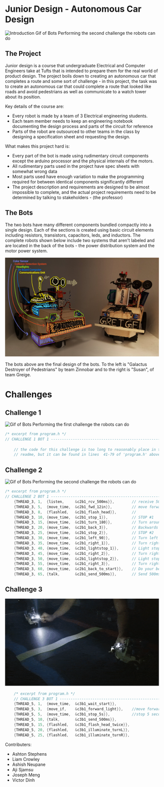 # Junior Design - Autonomous Car Design

![Introduction Gif of Bots Performing the second challenge the robots can do](./readme/gifs/challenge2.gif)

## The Project

Junior design is a course that undergraduate Electrical and Computer Engineers take at 
Tufts that is intended to prepare them for the real world of product design. The project
boils down to creating an autonomous car that completes a route and some sort of
challenge - in this project, the task was to create an autonomous car that could
complete a route that looked like roads and avoid pedestrians as well as communicate
to a watch tower about its position.

Key details of the course are:
- Every robot is made by a team of 3 Electrical engineering students.
- Each team member needs to keep an engineering notebook documenting the
    design process and parts of the circuit for reference
- Parts of the robot are outsourced to other teams in the class by designing
    a specification sheet and requesting the design. 

What makes this project hard is:
- Every part of the bot is made using rudimentary circuit components except 
    the arduino processor and the physical internals of the motors.
- All rudimentary parts used in the project have spec sheets with somewhat
    wrong data
- Most parts used have enough variation to make the programming required for
    between identical components significantly different
- The project description and requirements are designed to be almost impossible 
    to complete, and the actual project requirements need to be determined by 
    talking to stakeholders - (the professor)

## The Bots

The two bots have many different components bundled compactly into a single
design. Each of the sections is created using basic circuit elements including 
resistors, transistors, capacitors, leds, and inductors. The complete robots
shown below include two systems that aren't labeled and are located in the back 
of the bots - the power distribution system and the motor power system.

![Labeled photo of robot parts layout without all comonents](./readme/images/bots_together_colored.jpg)

The bots above are the final design of the bots. To the left is "Galactus 
Destroyer of Pedestrians" by team Zinnobar and to the right is "Susan", of team 
Greige.

# Challenges
## Challenge 1
![Gif of Bots Performing the first challenge the robots can do](./readme/gifs/challenge1primary.gif)

```c
/* excerpt from program.h */
// CHALLENGE 1 BOT 1 ------------------------------------------------------

    // the code for this challenge is too long to reasonably place in this 
    // readme, but it can be found in lines  41-79 of 'program.h' above.

```

## Challenge 2
![Gif of Bots Performing the second challenge the robots can do](./readme/gifs/challenge2.gif)

```c
/* excerpt from program.h */
// CHALLENGE 2 BOT 1 ------------------------------------------------------
    {THREAD_3, 1,  {listen,     &c2b1_rcv_500ms}},        // receive 500ms message
    {THREAD_3, 5,  {move_time,  &c2b1_fwd_12in}},         // move forward 12
    {THREAD_3, 8,  {flashled,   &c2b1_flash_head}},       // 
    {THREAD_3, 10, {move_time,  &c2b1_stop_1}},           // STOP #1
    {THREAD_3, 15, {move_time,  &c2b1_turn_180}},         // Turn around 180
    {THREAD_3, 20, {move_time,  &c2b1_back_3}},           // Backwards 3
    {THREAD_3, 25, {move_time,  &c2b1_stop_2}},           // STOP #2
    {THREAD_3, 30, {move_time,  &c2b1_left_90}},          // Turn left 90
    {THREAD_3, 35, {move_time,  &c2b1_right_1}},          // Turn right 
    {THREAD_3, 40, {move_time,  &c2b1_lightstop_1}},      // Light stop
    {THREAD_3, 45, {move_time,  &c2b1_right_2}},          // Turn right
    {THREAD_3, 50, {move_time,  &c2b1_lightstop_2}},      // Light stop
    {THREAD_3, 55, {move_time,  &c2b1_right_3}},          // Turn right 
    {THREAD_3, 60, {move_time,  &c2b1_back_to_start}},    // Do your best to MOVE TO START
    {THREAD_3, 65, {talk,       &c2b1_send_500ms}},       // Send 500ms message to Bot 2 (stop auto)
```

## Challenge 3
![Gif of Bots Performing the third challenge the robots can do](./readme/gifs/challenge3.gif)

```c
    /* excerpt from program.h */
    // CHALLENGE 3 BOT 1 ------------------------------------------------------
    {THREAD_5, 1,  {move_time,  &c3b1_wait_start}},
    {THREAD_5, 3,  {move_if,    &c3b1_forward_light}},    //move forward until light sensed
    {THREAD_5, 5,  {move_time,  &c3b1_stop_5s}},          //stop 5 seconds
    {THREAD_5, 10, {talk,       &c3b1_send_500ms}},
    {THREAD_5, 15, {flashled,   &c3b1_flash_head_twice}},
    {THREAD_5, 20, {flashled,   &c3b1_illuminate_turnL}},
    {THREAD_5, 25, {flashled,   &c3b1_illuminate_turnR}},
```


Contributers:
- Ashton Stephens
- Liam Crowley
- Ashish Neupane
- Aji Sjamsu
- Joseph Meng
- Victor Dinh

